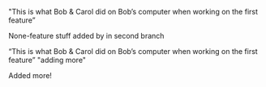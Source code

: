 
"This is what Bob & Carol did on Bob’s computer when working on the first feature”

None-feature stuff added by in second branch

“This is what Bob & Carol did on Bob’s computer when working on the first feature” "adding more"

Added more!
